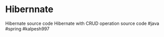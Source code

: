 # Hibernnate
Hibernate source code
Hibernate with CRUD operation source code
#java 
#spring
#kalpesh997
